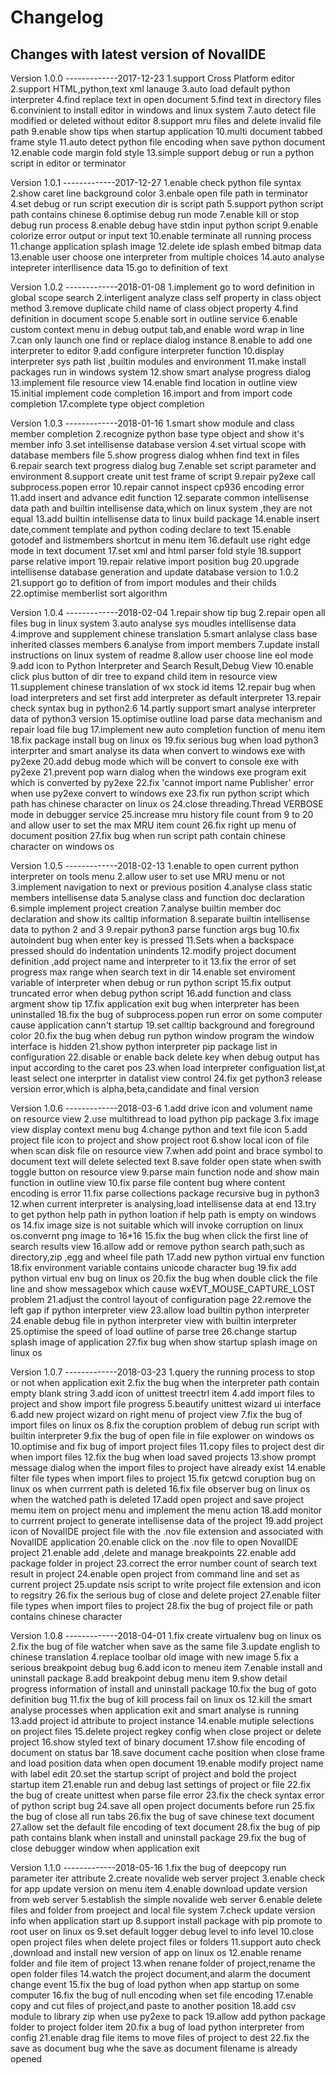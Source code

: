 Changelog
=========

Changes with latest version of NovalIDE
----------------------------------------------

Version 1.0.0 -------------2017-12-23
1.support Cross Platform editor
2.support HTML,python,text xml lanauge 
3.auto load default python interpreter
4.find replace text in open document
5.find text in directory files
6.convinient to install editor in windows and linux system
7.auto detect file modified or deleted without editor
8.support mru files and delete invalid file path
9.enable show tips when startup application
10.multi document tabbed frame style
11.auto detect python file encoding when save python document
12.enable code margin fold style
13.simple support debug or run a python script in editor or terminator 


Version 1.0.1 -------------2017-12-27
1.enable check python file syntax
2.show caret line background color
3.enbale open file path in terminator
4.set debug or run script execution dir is script path
5.support python script path contains chinese
6.optimise debug run mode
7.enable kill or stop debug run process
8.enable debug have stdin input python script
9.enable colorize error output or input text
10.enable terminate all running process
11.change application splash image
12.delete ide splash embed bitmap data
13.enable user choose one interpreter from multiple choices
14.auto analyse intepreter interllisence data
15.go to definition of text


Version 1.0.2 -------------2018-01-08
1.implement go to word definition in global scope search
2.interligent analyze class self property in class object method
3.remove duplicate child name of class object property
4.find definition in document scope
5.enable sort in outline service
6.enable custom context menu in debug output tab,and enable word wrap in line
7.can only launch one find or replace dialog instance
8.enable to add one interpreter to editor
9.add configure interpreter function
10.display interpreter sys path list ,builtin modules and environment
11.make install packages run in windows system
12.show smart analyse progress dialog
13.implement file resource view
14.enable find location in outline view
15.initial implement code completion
16.import and from import code completion
17.complete type object completion 


Version 1.0.3 -------------2018-01-16
1.smart show module and class member completion
2.recognize python base type object and show it's member info
3.set intellisense database version
4.set virtual scope with database members file
5.show progress dialog whhen find text in files
6.repair search text progress dialog bug
7.enable set script parameter and environment
8.support create unit test frame of script
9.repair py2exe call subprocess.popen error
10.repair cannot inspect cp936 encoding error
11.add insert and advance edit function
12.separate common intellisense data path and builtin intellisense data,which on linux system ,they are not equal
13.add builtin intellisense data to linux build package
14.enable insert date,comment template and python coding declare to text
15.enable gotodef and listmembers shortcut in menu item
16.default use right edge mode in text document
17.set xml and html parser fold style
18.support parse relative import 
19.repair relative import position bug
20.upgrade intellisense database generation and update database version to 1.0.2
21.support go to defition of from import modules and their childs
22.optimise memberlist sort algorithm


Version 1.0.4 -------------2018-02-04
1.repair show tip bug
2.repair open all files bug in linux system
3.auto analyse sys moudles intellisense data
4.improve and supplement chinese translation
5.smart anlalyse class base inherited classes members
6.analyse from import members
7.update install instructions on linux system of readme
8.allow user choose line eol mode
9.add icon to Python Interpreter and Search Result,Debug View
10.enable click plus button of dir tree to expand child item in resource view
11.supplement chinese translation of wx stock id items
12.repair bug when load interpreters and set first add interpreter as default interpreter
13.repair check syntax bug in python2.6
14.partly support smart analyse interpreter data of python3 version
15.optimise outline load parse data mechanism and repair load file bug
17.implement new auto completion function of menu item
18.fix package install bug on linux os
19.fix serious bug when load python3 interprter and smart analyse its data when convert to windows exe with py2exe
20.add debug mode which will be convert to console exe with py2exe
21.prevent pop warn dialog when the windows exe program exit which is converted by py2exe
22.fix 'cannot import name Publisher' error when use py2exe convert to windows exe
23.fix run python script which path has chinese character on linux os
24.close threading.Thread VERBOSE mode in debugger service
25.increase mru history file count from 9 to 20 and allow user to set the max MRU item count
26.fix right up menu of document position
27.fix bug when run script path contain chinese character on windows os


Version 1.0.5 -------------2018-02-13
1.enable to open current python interpreter on tools menu
2.allow user to set use MRU menu or not
3.implement navigation to next or previous position
4.analyse class static members intellisense data
5.analyse class and function doc declaration
6.simple implement project creation
7.analyse builtin member doc declaration and show its calltip information
8.separate builtin intellisense data to python 2 and 3
9.repair python3 parse function args bug
10.fix autoindent bug when enter key is pressed
11.Sets when a backspace pressed should do indentation unindents
12.modify project document definition ,add project name and interpreter to it 
13.fix the error of set progress max range when search text in dir 
14.enable set enviroment variable of interpreter when debug or run python script
15.fix output truncated error when debug python script 
16.add function and class argment show tip
17.fix application exit bug when interpreter has been uninstalled
18.fix the bug of subprocess.popen run error on some computer cause application cann't startup
19.set calltip background and foreground color
20.fix the bug when debug run python window program the window interface is hidden
21.show python interpreter pip package list in configuration
22.disable or enable back delete key when debug output has input according to the caret pos
23.when load interpreter configuation list,at least select one interprter in datalist view control
24.fix get python3 release version error,which is alpha,beta,candidate and final version

Version 1.0.6 -------------2018-03-6
1.add drive icon and volument name on resource view
2.use multithread to load python pip package
3.fix image view display context menu bug
4.change python and text file icon
5.add project file icon to project and show project root
6.show local icon of file when scan disk file on resource view
7.when add point and brace symbol to document text will delete selected text
8.save folder open state when swith toggle button on resource view
9.parse main function node and show main function in outline view
10.fix parse file content bug where content encoding is error
11.fix parse collections package recursive bug in python3
12.when current interpreter is analysing,load intellisense data at end
13.try to get python help path in python loation if help path is empty on windows os
14.fix image size is not suitable which will invoke corruption on linux os.convernt png image to 16*16
15.fix the bug when click the first line of search results view
16.allow add or remove python search path,such as directory,zip ,egg and wheel file path
17.add new python virtual env function
18.fix environment variable contains unicode character bug
19.fix add python virtual env bug on linux os
20.fix the bug when double click the file line and show messagebox which cause wxEVT_MOUSE_CAPTURE_LOST problem
21.adjust the control layout of configuration page
22.remove the left gap if python interpreter view
23.allow load builtin python interpreter
24.enable debug file in python interpreter view with builtin interpreter
25.optimise the speed of load outline of parse tree
26.change startup splash image of application
27.fix bug when show startup splash image on linux os

Version 1.0.7 -------------2018-03-23
1.query the running process to stop or not when application exit
2.fix the bug when the interpreter path contain empty blank string
3.add icon of unittest treectrl item
4.add import files to project and show import file progress
5.beautify unittest wizard ui interface
6.add new project wizard on right menu of project view
7.fix the bug of import files on linux os
8.fix the coruption problem of debug run script with builtin interpreter
9.fix the bug of open file in file explower on windows os
10.optimise and fix bug of import project files
11.copy files to project dest dir when import files
12.fix the bug when load saved projects
13.show prompt message dialog when the import files to project have already exist
14.enable filter file types when import files to project 
15.fix getcwd coruption bug on linux os when currrent path is deleted
16.fix file observer bug on linux os when the watched path is deleted
17.add open project and save project memu item on project menu and implement the menu action
18.add monitor to currrent project to generate intellisense data of the project
19.add project icon of NovalIDE project file with the .nov file extension and associated with NovalIDE application
20.enable click on the .nov file to open NovalIDE project
21.enable add ,delete and manage breakpoints
22.enable add package folder in project
23.correct the error number count of search text result in project
24.enable open project from command line and set as current project
25.update nsis script to write project file extension and icon to regsitry
26.fix the serious bug of close and delete project
27.enable filter file types when import files to project
28.fix the bug of project file or path contains chinese character

Version 1.0.8 -------------2018-04-01
1.fix create virtualenv bug on linux os
2.fix the bug of file watcher when save as the same file
3.update english to chinese translation
4.replace toolbar old image with new image
5.fix a serious breakpoint debug bug
6.add icon to meneu item
7.enable install and uninstall package
8.add breakpoint debug menu item
9.show detail progress information of install and uninstall package
10.fix the bug of goto definition bug
11.fix the bug of kill process fail on linux os
12.kill the smart analyse processes when application exit and smart analyse is running
13.add project id attribute to project instance
14.enable mutiple selections on project files
15.delete project regkey config when close project or delete project
16.show styled text of binary document
17.show file encoding of document on status bar
18.save document cache position when close frame and load position data when open document
19.enable modify project name with label edit
20.set the startup script of project and bold the project startup item
21.enable run and debug last settings of project or file
22.fix the bug of create unittest when parse file error
23.fix the check syntax error of python script bug
24.save all open project documents before run
25.fix the bug of close all run tabs
26.fix the bug of save chinese text document
27.allow set the default file encoding of text document
28.fix the bug of pip path contains blank when install and uninstall package
29.fix the bug of close debugger window when application exit


Version 1.1.0 -------------2018-05-16
1.fix the bug of deepcopy run parameter iter attribute
2.create novalide web server project
3.enable check for app update version on menu item
4.enable download update version from web server
5.establish the simple novalide web server
6.enable delete files and folder from proeject and local file system
7.check update version info when application start up
8.support install package with pip promote to root user on linux os
9.set default logger debug level to info level
10.close open project files when delete project files or folders
11.support auto check ,download and install new version of app on linux os
12.enable rename folder and file item of project
13.when renane folder of project,rename the open folder files
14.watch the project document,and alarm the document change event
15.fix the bug of load python when app startup on some computer
16.fix the bug of null encoding when set file encoding
17.enable copy and cut files of project,and paste to another position
18.add csv module to library zip when use py2exe to pack
19.allow add python package folder to project folder item
20.fix a bug of load python interpreter from config
21.enable drag file items to move files of project to dest
22.fix the save as document bug whe the save as document filename is already opened